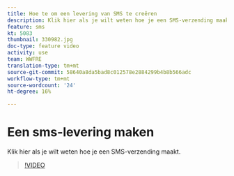 ```yaml
---
title: Hoe te om een levering van SMS te creëren
description: Klik hier als je wilt weten hoe je een SMS-verzending maakt.
feature: sms
kt: 5083
thumbnail: 330982.jpg
doc-type: feature video
activity: use
team: WWFRE
translation-type: tm+mt
source-git-commit: 58640a8da5bad8c012578e2884299b4b8b566adc
workflow-type: tm+mt
source-wordcount: '24'
ht-degree: 16%

---
```



# Een sms-levering maken

Klik hier als je wilt weten hoe je een SMS-verzending maakt.

>[!VIDEO](https://video.tv.adobe.com/v/330982)
